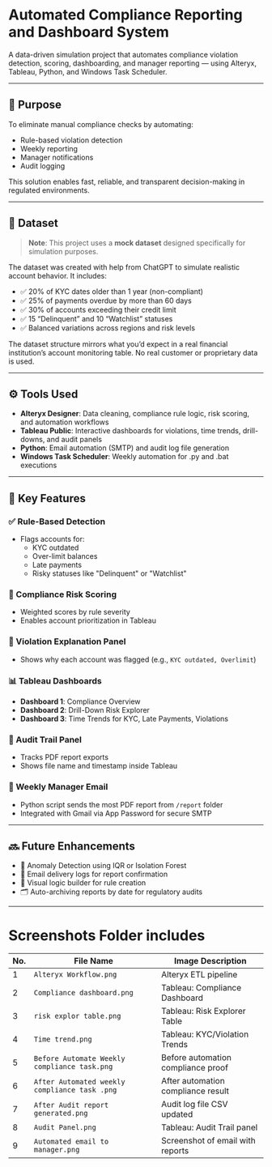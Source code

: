 # Automated Compliance Reporting and Dashboard System

A data-driven simulation project that automates compliance violation detection, scoring, dashboarding, and manager reporting — using Alteryx, Tableau, Python, and Windows Task Scheduler.

---

## 📌 Purpose

To eliminate manual compliance checks by automating:
- Rule-based violation detection
- Weekly reporting
- Manager notifications
- Audit logging

This solution enables fast, reliable, and transparent decision-making in regulated environments.

---

## 📂 Dataset

> **Note**: This project uses a **mock dataset** designed specifically for simulation purposes.

The dataset was created with help from ChatGPT to simulate realistic account behavior. It includes:

- ✅ 20% of KYC dates older than 1 year (non-compliant)
- ✅ 25% of payments overdue by more than 60 days
- ✅ 30% of accounts exceeding their credit limit
- ✅ 15 “Delinquent” and 10 “Watchlist” statuses
- ✅ Balanced variations across regions and risk levels

The dataset structure mirrors what you’d expect in a real financial institution’s account monitoring table. No real customer or proprietary data is used.

---

## ⚙️ Tools Used

- **Alteryx Designer**: Data cleaning, compliance rule logic, risk scoring, and automation workflows
- **Tableau Public**: Interactive dashboards for violations, time trends, drill-downs, and audit panels
- **Python**: Email automation (SMTP) and audit log file generation
- **Windows Task Scheduler**: Weekly automation for .py and .bat executions

---

## 🧠 Key Features

### ✅ Rule-Based Detection
- Flags accounts for:
  - KYC outdated
  - Over-limit balances
  - Late payments
  - Risky statuses like "Delinquent" or "Watchlist"

### 🔢 Compliance Risk Scoring
- Weighted scores by rule severity
- Enables account prioritization in Tableau

### 💬 Violation Explanation Panel
- Shows why each account was flagged (e.g., `KYC outdated, Overlimit`)

### 📊 Tableau Dashboards
- **Dashboard 1**: Compliance Overview
- **Dashboard 2**: Drill-Down Risk Explorer
- **Dashboard 3**: Time Trends for KYC, Late Payments, Violations

### 📂 Audit Trail Panel
- Tracks PDF report exports
- Shows file name and timestamp inside Tableau

### 📧 Weekly Manager Email
- Python script sends the most PDF report from `/report` folder
- Integrated with Gmail via App Password for secure SMTP

---

## 🔜 Future Enhancements

- 📌 Anomaly Detection using IQR or Isolation Forest
- 📩 Email delivery logs for report confirmation
- 🧠 Visual logic builder for rule creation
- 🗂️ Auto-archiving reports by date for regulatory audits

---

# Screenshots Folder includes

| No. | File Name                                     | Image Description                  |
| --- | --------------------------------------------- | ---------------------------------- |
| 1   | `Alteryx Workflow.png`                        | Alteryx ETL pipeline               |
| 2   | `Compliance dashboard.png`                    | Tableau: Compliance Dashboard      |
| 3   | `risk explor table.png`                       | Tableau: Risk Explorer Table       |
| 4   | `Time trend.png`                              | Tableau: KYC/Violation Trends      |
| 5   | `Before Automate Weekly compliance task.png`  | Before automation compliance proof |
| 6   | `After Automated weekly compliance task .png` | After automation compliance result |
| 7   | `After Audit report generated.png`            | Audit log file CSV updated         |
| 8   | `Audit Panel.png`                             | Tableau: Audit Trail panel         |
| 9   | `Automated email to manager.png`              | Screenshot of email with reports   |
